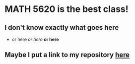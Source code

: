 # MATH 5620 is the best class!

## I don't know exactly what goes here

* or here
*or here*
**or here**

## Maybe I put a link to my repository [here](https://github.com/cRigby97/math5620)
